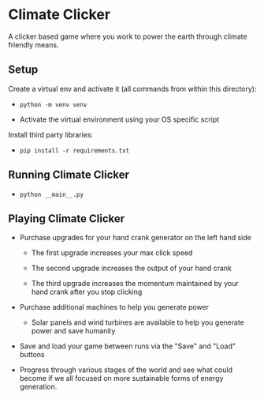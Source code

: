 # Climate Clicker
A clicker based game where you work to power the earth through climate friendly means.


## Setup
Create a virtual env and activate it (all commands from within this directory):

* `python -m venv venv`

* Activate the virtual environment using your OS specific script

Install third party libraries:

* `pip install -r requirements.txt`


## Running Climate Clicker

* `python __main__.py`

## Playing Climate Clicker

* Purchase upgrades for your hand crank generator on the left hand side

    * The first upgrade increases your max click speed

    * The second upgrade increases the output of your hand crank

    * The third upgrade increases the momentum maintained by your hand crank after you stop clicking

* Purchase additional machines to help you generate power

    * Solar panels and wind turbines are available to help you generate power and save humanity

* Save and load your game between runs via the "Save" and "Load" buttons

* Progress through various stages of the world and see what could become if we all focused on more sustainable forms of energy generation.

